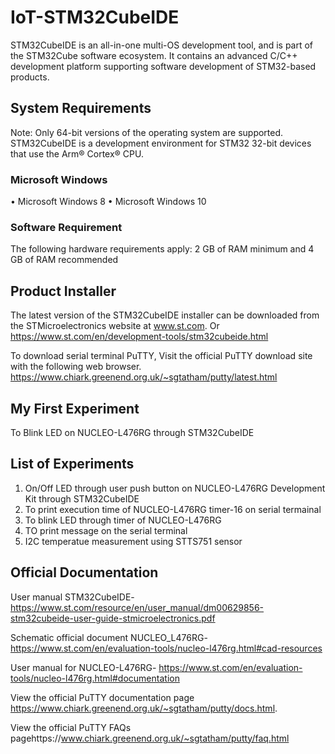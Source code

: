 # IoT-STM32CubeIDE
STM32CubeIDE is an all-in-one multi-OS development tool, and is part of the STM32Cube software ecosystem. It contains an
advanced C/C++ development platform supporting software development of STM32-based products.

## System Requirements
Note: Only 64-bit versions of the operating system are supported.
STM32CubeIDE is a development environment for STM32 32-bit devices that use the Arm® Cortex® CPU.

### Microsoft Windows
•	Microsoft Windows 8
•	Microsoft Windows 10

### Software Requirement
The following hardware requirements apply: 
2 GB of RAM minimum and 
4 GB of RAM recommended 

## Product Installer
The latest version of the STM32CubeIDE installer can be downloaded from the STMicroelectronics website at www.st.com.
Or https://www.st.com/en/development-tools/stm32cubeide.html

To download serial terminal PuTTY, Visit the official PuTTY download site with the following web browser.
https://www.chiark.greenend.org.uk/~sgtatham/putty/latest.html

## My First Experiment
To Blink LED on NUCLEO-L476RG through STM32CubeIDE

## List of Experiments
1. On/Off LED through user push button on NUCLEO-L476RG Development Kit through STM32CubeIDE
2. To print execution time of NUCLEO-L476RG timer-16 on serial termainal
3. To blink LED through timer of NUCLEO-L476RG
4. TO print message on the serial terminal
5. I2C temperatue measurement using STTS751 sensor

## Official Documentation
User manual STM32CubeIDE- https://www.st.com/resource/en/user_manual/dm00629856-stm32cubeide-user-guide-stmicroelectronics.pdf

Schematic official document NUCLEO_L476RG- https://www.st.com/en/evaluation-tools/nucleo-l476rg.html#cad-resources

User manual for NUCLEO-L476RG- https://www.st.com/en/evaluation-tools/nucleo-l476rg.html#documentation

View the official PuTTY documentation page https://www.chiark.greenend.org.uk/~sgtatham/putty/docs.html.

View the official PuTTY FAQs pagehttps://www.chiark.greenend.org.uk/~sgtatham/putty/faq.html
